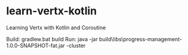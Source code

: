 # learn-vertx-kotlin
Learning Vertx with Kotlin and Coroutine

Build: gradlew.bat build
Run: java -jar build\libs\progress-management-1.0.0-SNAPSHOT-fat.jar -cluster
